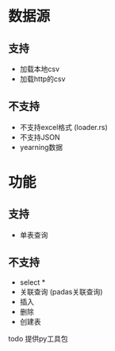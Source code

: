# 数据源
## 支持
- 加载本地csv
- 加载http的csv
## 不支持
- 不支持excel格式 (loader.rs)
- 不支持JSON
- yearning数据

# 功能
## 支持
- 单表查询
## 不支持
- select *
- 关联查询 (padas关联查询)
- 插入
- 删除
- 创建表



todo  提供py工具包
